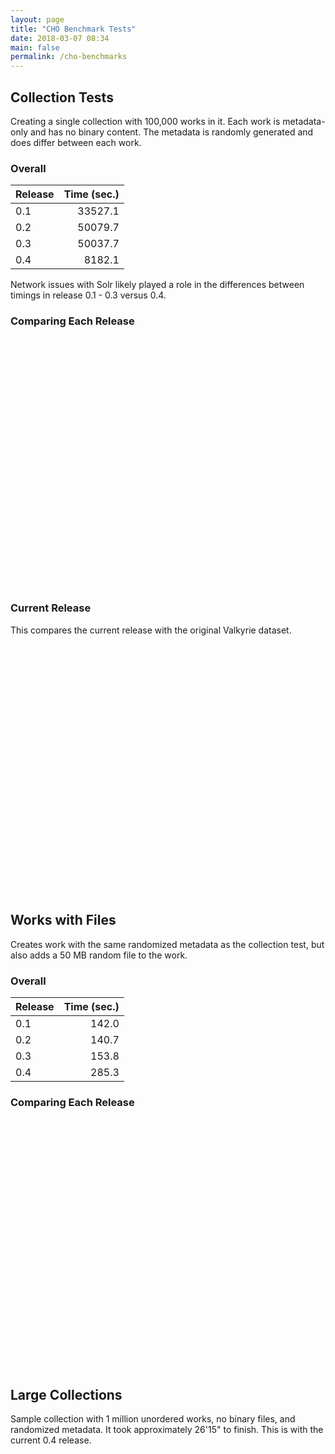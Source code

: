 ```yaml
---
layout: page
title: "CHO Benchmark Tests"
date: 2018-03-07 08:34
main: false
permalink: /cho-benchmarks
---
```


<script type="text/javascript" src="https://canvasjs.com/assets/script/jquery-1.11.1.min.js"></script>
<script type="text/javascript" src="https://canvasjs.com/assets/script/canvasjs.min.js"></script>
<script type="text/javascript" src="/projects/fedora-tests/chart.js"></script>
<script type="text/javascript" src="/projects/fedora-tests/cho-chart.js"></script>

## Collection Tests

Creating a single collection with 100,000 works in it. Each work is metadata-only and has no binary
content. The metadata is randomly generated and does differ between each work.

### Overall

| Release     | Time (sec.)     |
| ----------- | --------------: |
| 0.1         | 33527.1         |
| 0.2         | 50079.7         |
| 0.3         | 50037.7         |
| 0.4         | 8182.1          |

Network issues with Solr likely played a role in the differences between timings in release 0.1 - 0.3
versus 0.4.

### Comparing Each Release

<div id="choMVPComparison" style="width:100%; height:400px;"></div>

### Current Release

This compares the current release with the original Valkyrie dataset.

<div id="choCurrentComparison" style="width:100%; height:400px;"></div>

## Works with Files

Creates work with the same randomized metadata as the collection test, but also adds a 50 MB
random file to the work.

### Overall

| Release     | Time (sec.)     |
| ----------- | --------------: |
| 0.1         | 142.0           |
| 0.2         | 140.7           |
| 0.3         | 153.8           |
| 0.4         | 285.3           |

### Comparing Each Release

<div id="workComparison" style="width:100%; height:400px;"></div>

## Large Collections

Sample collection with 1 million unordered works, no binary files, and randomized metadata.
It took approximately 26'15" to finish. This is with the current 0.4 release.

<div id="collectionComparison" style="width:100%; height:400px;"></div>
